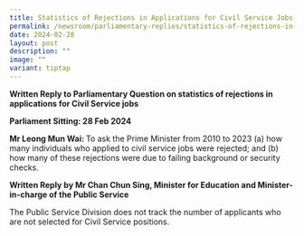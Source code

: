 ```yaml
---
title: Statistics of Rejections in Applications for Civil Service Jobs
permalink: /newsroom/parliamentary-replies/statistics-of-rejections-in-applications-for-civil-service-jobs/
date: 2024-02-28
layout: post
description: ""
image: ""
variant: tiptap
---
```

<p><strong>Written Reply to Parliamentary Question on statistics of rejections in applications for Civil Service jobs</strong>
</p>
<p><strong>Parliament Sitting: 28 Feb 2024</strong>
</p>
<p><strong>Mr Leong Mun Wai: </strong>To ask the Prime Minister from 2010
to 2023 (a) how many individuals who applied to civil service jobs were
rejected; and (b) how many of these rejections were due to failing background
or security checks.</p>
<p><strong>Written Reply by Mr Chan Chun Sing, Minister for Education and Minister-in-charge of the Public Service</strong>
</p>
<p>The Public Service Division does not track the number of applicants who
are not selected for Civil Service positions.</p>
<p></p>